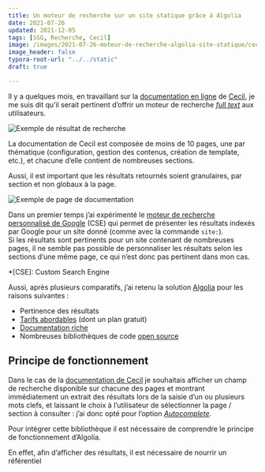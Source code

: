 ```yaml
---
title: Un moteur de recherche sur un site statique grâce à Algolia
date: 2021-07-26
updated: 2021-12-05
tags: [SSG, Recherche, Cecil]
image: /images/2021-07-26-moteur-de-recherche-algolia-site-statique/cecil.app_documentation_templates_search.png
image_header: false
typora-root-url: "../../static"
draft: true

---
```

Il y a quelques mois, en travaillant sur la [documentation en ligne](https://cecil.app/documentation/) de [Cecil](https://cecil.app), je me suis dit qu’il serait pertinent d’offrir un moteur de recherche *[full text](https://fr.m.wikipedia.org/wiki/Recherche_plein_texte)* aux utilisateurs.

![Exemple de résultat de recherche](/images/2021-07-26-moteur-de-recherche-algolia-site-statique/cecil.app_documentation_templates_search.png)
<!-- break -->

La documentation de Cecil est composée de moins de 10 pages, une par thématique (configuration, gestion des contenus, création de template, etc.), et chacune d’elle contient de nombreuses sections.

Aussi, il est important que les résultats retournés soient granulaires, par section et non globaux à la page.

![Exemple de page de documentation](/images/2021-07-26-moteur-de-recherche-algolia-site-statique/cecil.app_documentation_templates.png)

Dans un premier temps j’ai expérimenté le [moteur de recherche personnalisé de Google](https://cse.google.com/) (CSE) qui permet de présenter les résultats indexés par Google pour un site donné (comme avec la commande `site:`).  
Si les résultats sont pertinents pour un site contenant de nombreuses pages, il ne semble pas possible de personnaliser les résultats selon les sections d’une même page, ce qui n’est donc pas pertinent dans mon cas.

*[CSE]: Custom Search Engine

Aussi, après plusieurs comparatifs, j’ai retenu la solution [Algolia](https://www.algolia.com/) pour les raisons suivantes :

* Pertinence des résultats
* [Tarifs abordables](https://www.algolia.com/pricing/) (dont un plan gratuit)
* [Documentation riche](https://www.algolia.com/doc/)
* Nombreuses bibliothèques de code [open source](https://github.com/algolia)

## Principe de fonctionnement

Dans le cas de la [documentation de Cecil](https://cecil.app/documentation/) je souhaitais afficher un champ de recherche disponible sur chacune des pages et montrant immédiatement un extrait des résultats lors de la saisie d’un ou plusieurs mots clefs, et laissant le choix à l’utilisateur de sélectionner la page / section à consulter : j’ai donc opté pour l’option [*Autocomplete*](https://www.algolia.com/doc/ui-libraries/autocomplete/introduction/what-is-autocomplete/).

Pour intégrer cette bibliothèque il est nécessaire de comprendre le principe de fonctionnement d’Algolia.

En effet, afin d’afficher des résultats, il est nécessaire de nourrir un référentiel
